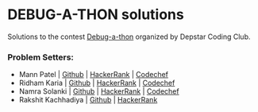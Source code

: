 # DEBUG-A-THON solutions

Solutions to the contest [Debug-a-thon](https://www.hackerrank.com/debug-a-thon) organized by Depstar Coding Club.


### Problem Setters:
- Mann Patel | [Github](https://github.com/manncodes) | [HackerRank](https://www.hackerrank.com/manncodes) | [Codechef](https://www.codechef.com/users/mxnnn)
- Ridham Karia | [Github](https://github.com/hypnotizedhero-git) | [HackerRank](https://www.hackerrank.com/ridhamkaria) | [Codechef](https://www.codechef.com/users/ridham_2) 
- Namra Solanki | [Github](https://github.com/whonamra) | [HackerRank](https://www.hackerrank.com/whonamra) | [Codechef](codechef.com/users/damnjoker)
- Rakshit Kachhadiya | [Github](https://github.com/Rakshit05) | [HackerRank](https://www.hackerrank.com/rakshitk05)
